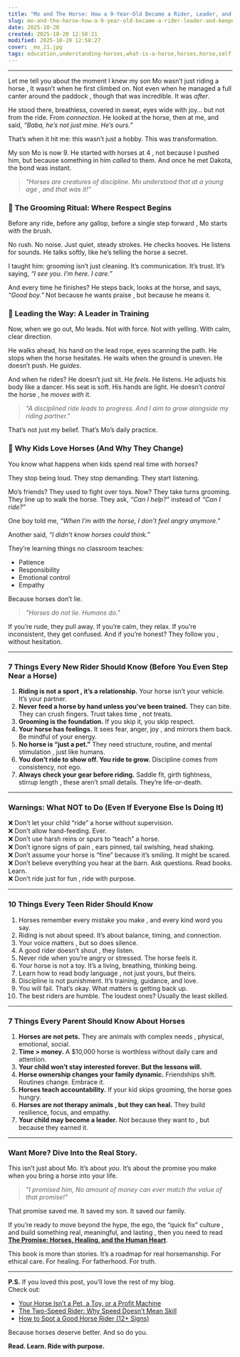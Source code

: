 ```yaml
---
title: "Mo and The Horse: How a 9-Year-Old Became a Rider, Leader, and Keeper of the Promise"
slug: mo-and-the-horse-how-a-9-year-old-became-a-rider-leader-and-keeper-of-the-promise
date: 2025-10-20
created: 2025-10-20 12:58:21
modified: 2025-10-20 12:58:27
cover: _mo_21.jpg
tags: education,understanding-horses,what-is-a-horse,horses,horse,self
---
```

****


Let me tell you about the moment I knew my son Mo wasn’t just riding a horse , It wasn’t when he first climbed on. Not even when he managed a full canter around the paddock , though that was incredible. It was *after*.

He stood there, breathless, covered in sweat, eyes wide with joy… but not from the ride. From *connection*. He looked at the horse, then at me, and said, *“Baba, he’s not just mine. He’s ours.”*

That’s when it hit me: this wasn’t just a hobby. This was transformation.

My son Mo is now 9. He started with horses at 4 ,  not because I pushed him, but because something in him *called* to them. And once he met Dakota, the bond was instant.

> *"Horses are creatures of discipline. Mo understood that at a young age ,  and that was it!"*

### 🐴 **The Grooming Ritual: Where Respect Begins**
Before any ride, before any gallop, before a single step forward ,  Mo starts with the brush.

No rush. No noise. Just quiet, steady strokes. He checks hooves. He listens for sounds. He talks softly, like he’s telling the horse a secret.

I taught him: grooming isn’t just cleaning. It’s communication. It’s trust. It’s saying, *“I see you. I’m here. I care.”*

And every time he finishes? He steps back, looks at the horse, and says, *“Good boy.”* Not because he wants praise ,  but because he means it.

### 🌟 **Leading the Way: A Leader in Training**
Now, when we go out, Mo leads. Not with force. Not with yelling. With calm, clear direction.

He walks ahead, his hand on the lead rope, eyes scanning the path. He stops when the horse hesitates. He waits when the ground is uneven. He doesn’t push. He *guides*.

And when he rides? He doesn’t just sit. He *feels*. He listens. He adjusts his body like a dancer. His seat is soft. His hands are light. He doesn’t *control* the horse ,  he *moves with* it.

> *"A disciplined ride leads to progress. And I aim to grow alongside my riding partner."*

That’s not just my belief. That’s Mo’s daily practice.

### 👧 **Why Kids Love Horses (And Why They Change)**
You know what happens when kids spend real time with horses?

They stop being loud. They stop demanding. They start listening.

Mo’s friends? They used to fight over toys. Now? They take turns grooming. They line up to walk the horse. They ask, *“Can I help?”* instead of *“Can I ride?”*

One boy told me, *“When I’m with the horse, I don’t feel angry anymore.”*

Another said, *“I didn’t know horses could think.”*

They’re learning things no classroom teaches:
- Patience
- Responsibility
- Emotional control
- Empathy

Because horses don’t lie.

> *"Horses do not lie. Humans do."*

If you’re rude, they pull away. If you’re calm, they relax. If you’re inconsistent, they get confused. And if you’re honest? They follow you ,  without hesitation.

---

### **7 Things Every New Rider Should Know (Before You Even Step Near a Horse)**

1. **Riding is not a sport ,  it’s a relationship.** Your horse isn’t your vehicle. It’s your partner.
2. **Never feed a horse by hand unless you’ve been trained.** They can bite. They can crush fingers. Trust takes time ,  not treats.
3. **Grooming is the foundation.** If you skip it, you skip respect.
4. **Your horse has feelings.** It sees fear, anger, joy ,  and mirrors them back. Be mindful of your energy.
5. **No horse is “just a pet.”** They need structure, routine, and mental stimulation ,  just like humans.
6. **You don’t ride to show off. You ride to grow.** Discipline comes from consistency, not ego.
7. **Always check your gear before riding.** Saddle fit, girth tightness, stirrup length ,  these aren’t small details. They’re life-or-death.

---

### **Warnings: What NOT to Do (Even If Everyone Else Is Doing It)**

❌ Don’t let your child “ride” a horse without supervision.  
❌ Don’t allow hand-feeding. Ever.  
❌ Don’t use harsh reins or spurs to “teach” a horse.  
❌ Don’t ignore signs of pain ,  ears pinned, tail swishing, head shaking.  
❌ Don’t assume your horse is “fine” because it’s smiling. It might be scared.  
❌ Don’t believe everything you hear at the barn. Ask questions. Read books. Learn.  
❌ Don’t ride just for fun ,  ride with purpose.

---

### **10 Things Every Teen Rider Should Know**

1. Horses remember every mistake you make ,  and every kind word you say.
2. Riding is not about speed. It’s about balance, timing, and connection.
3. Your voice matters ,  but so does silence.
4. A good rider doesn’t shout ,  they listen.
5. Never ride when you’re angry or stressed. The horse feels it.
6. Your horse is not a toy. It’s a living, breathing, thinking being.
7. Learn how to read body language ,  not just yours, but theirs.
8. Discipline is not punishment. It’s training, guidance, and love.
9. You will fail. That’s okay. What matters is getting back up.
10. The best riders are humble. The loudest ones? Usually the least skilled.

---

### **7 Things Every Parent Should Know About Horses**

1. **Horses are not pets.** They are animals with complex needs ,  physical, emotional, social.
2. **Time > money.** A $10,000 horse is worthless without daily care and attention.
3. **Your child won’t stay interested forever. But the lessons will.**
4. **Horse ownership changes your family dynamic.** Friendships shift. Routines change. Embrace it.
5. **Horses teach accountability.** If your kid skips grooming, the horse goes hungry.
6. **Horses are not therapy animals ,  but they can heal.** They build resilience, focus, and empathy.
7. **Your child may become a leader.** Not because they want to ,  but because they earned it.

---

### **Want More? Dive Into the Real Story.**

This isn’t just about Mo. It’s about *you*. It’s about the promise you make when you bring a horse into your life.

> *"I promised him, No amount of money can ever match the value of that promise!"*

That promise saved me. It saved my son. It saved our family.

If you’re ready to move beyond the hype, the ego, the “quick fix” culture ,  and build something real, meaningful, and lasting ,  then you need to read **[The Promise: Horses, Healing, and the Human Heart](https://hamzamu.gumroad.com/l/the_promise_book)**.

This book is more than stories. It’s a roadmap for real horsemanship. For ethical care. For healing. For fatherhood. For truth.


---

**P.S.** If you loved this post, you’ll love the rest of my blog.  
Check out:  
- [Your Horse Isn’t a Pet, a Toy, or a Profit Machine](https://theequineist.com/horse-isnt-a-pet/)  
- [The Two-Speed Rider: Why Speed Doesn’t Mean Skill](https://theequineist.com/two-speed-rider/)  
- [How to Spot a Good Horse Rider (12+ Signs)](https://theequineist.com/how-to-spot-a-good-rider/)

Because horses deserve better. And so do you.

**Read. Learn. Ride with purpose.**